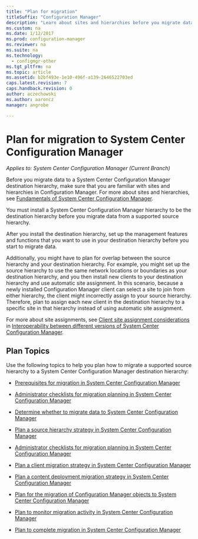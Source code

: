 ```yaml
---
title: "Plan for migration"
titleSuffix: "Configuration Manager"
description: "Learn about sites and hierarchies before you migrate data to a System Center Configuration Manager destination hierarchy."
ms.custom: na
ms.date: 1/12/2017
ms.prod: configuration-manager
ms.reviewer: na
ms.suite: na
ms.technology:
  - configmgr-other
ms.tgt_pltfrm: na
ms.topic: article
ms.assetid: b2bf493e-1e10-496f-a139-2646522703ed
caps.latest.revision: 7
caps.handback.revision: 0
author: aczechowski
ms.author: aaroncz
manager: angrobe

---
```

# Plan for migration to System Center Configuration Manager

*Applies to: System Center Configuration Manager (Current Branch)*

Before you migrate data to a System Center Configuration Manager destination hierarchy, make sure that you are familiar with sites and hierarchies in Configuration Manager. For more about sites and hierarchies, see [Fundamentals of System Center Configuration Manager](../../core/understand/fundamentals.md).  

 You must install a System Center Configuration Manager hierarchy to be the destination hierarchy before you migrate data from a supported source hierarchy.  

 After you install the destination hierarchy, set up the management features and functions that you want to use in your destination hierarchy before you start to migrate data.  

 Additionally, you might have to plan for overlap between the source hierarchy and your destination hierarchy. For example, you might set up the source hierarchy to use the same network locations or boundaries as your destination hierarchy, and you then install new clients to your destination hierarchy and use automatic site assignment. In this scenario, because a newly installed Configuration Manager client can select a site to join from either hierarchy, the client might incorrectly assign to your source hierarchy. Therefore, plan to assign each new client in the destination hierarchy to a specific site in that hierarchy instead of using automatic site assignment.  

 For more about site assignments, see [Client site assignment considerations](../../core/plan-design/hierarchy/interoperability-between-different-versions.md#BKMK_SupConfigSiteAssignment) in [Interoperability between different versions of System Center Configuration Manager](../../core/plan-design/hierarchy/interoperability-between-different-versions.md).  

## Plan Topics  
 Use the following topics to help you plan how to migrate a supported source hierarchy to a System Center Configuration Manager destination hierarchy:

-   [Prerequisites for migration in System Center Configuration Manager](../../core/migration/prerequisites-for-migration.md)  

-   [Administrator checklists for migration planning in System Center Configuration Manager](../../core/migration/administrator-checklists-for-migration-planning.md)  

-   [Determine whether to migrate data to System Center Configuration Manager](../../core/migration/determine-whether-to-migrate-data.md)  

-   [Plan a source hierarchy strategy in System Center Configuration Manager](../../core/migration/planning-a-source-hierarchy-strategy.md)  

-   [Administrator checklists for migration planning in System Center Configuration Manager](../../core/migration/administrator-checklists-for-migration-planning.md)  

-   [Plan a client migration strategy in System Center Configuration Manager](../../core/migration/planning-a-client-migration-strategy.md)  

-   [Plan a content deployment migration strategy in System Center Configuration Manager](../../core/migration/planning-a-content-deployment-migration-strategy.md)  

-   [Plan for the migration of Configuration Manager objects to System Center Configuration Manager](../../core/migration/planning-for-the-migration-of-objects.md)  

-   [Plan to monitor migration activity in System Center Configuration Manager](../../core/migration/planning-to-monitor-migration-activity.md)  

-   [Plan to complete migration in System Center Configuration Manager](../../core/migration/planning-to-complete-migration.md)  
